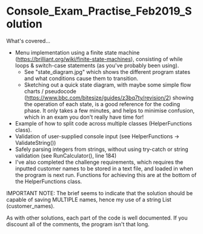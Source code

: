 # Console_Exam_Practise_Feb2019_Solution

What's covered...
* Menu implementation using a finite state machine (https://brilliant.org/wiki/finite-state-machines), consisting of while loops & switch-case statements (as you've probably been using).
  * See "state_diagram.jpg" which shows the different program states and what conditions cause them to transition.
  * Sketching out a quick state diagram, with maybe some simple flow charts / pseudocode (https://www.bbc.com/bitesize/guides/z3bq7ty/revision/2) showing the operation of each state, is a good reference for the coding phase. It only takes a few minutes, and helps to minimise confusion, which in an exam you don't really have time for!
* Example of how to split code across multiple classes (HelperFunctions class).
* Validation of user-supplied console input (see HelperFunctions -> ValidateString())
* Safely parsing integers from strings, without using try-catch or string validation (see RunCalculator(), line 184)
* I've also completed the challenge requirements, which requires the inputted customer names to be stored in a text file, and loaded in when the program is next run. Functions for achieving this are at the bottom of the HelperFunctions class.

IMPORTANT NOTE: The brief seems to indicate that the solution should be capable of saving MULTIPLE names, hence my use of a string List (customer_names).

As with other solutions, each part of the code is well documented. If you discount all of the comments, the program isn't that long.
